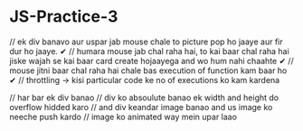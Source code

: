 # JS-Practice-3

// ek div banavo aur uspar jab mouse chale to picture pop ho jaaye aur fir dur ho jaaye. ✔
// humara mouse jab chal raha hai, to kai baar chal raha hai jiske wajah se kai baar card create hojaayega and wo hum nahi chaahte ✔
// mouse jitni baar chal raha hai chale bas execution of function kam baar ho ✔
// throttling ->  kisi particular code ke no of executions ko kam kardena

// har bar ek div banao
// div ko absoulute banao ek width and height do overflow hidded karo
// and div keandar image banao and us image ko neeche push kardo
// image ko animated way mein upar laao
